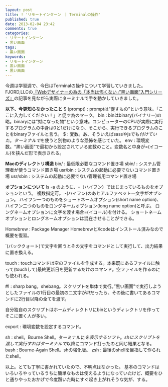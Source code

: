 ```yaml
---
layout: post
title: ! 'リモートインターン ｜ Terminalの操作'
published: true
date: 2013-02-04 23:42
comments: true
categories:
- リモートインターン
- 黒い画面
tags:
- 黒い画面
keywords:
- リモートインターン
- 黒い画面
- 黒い画面
---
```

今週は学習週で、今日はTerminalの操作について学習していきました。
FJORD,LLCの[『Webデザイナーの為の「本当は怖くない」”黒い画面”入門シリーズ』](http://fjord.jp/tag/dont-be-afraid-kuroigamen "『Webデザイナーの為の「本当は怖くない」”黒い画面”入門シリーズ』")の記事を見ながら実際にターミナルで手を動かしていきました。

**以下、今更知らなかったこと**
$ (prompt) : promptは”促すもの”という意味。「ここに入力してください！」と促す為のマーク。
bin : binはbinary(バイナリー)の略。binaryには”対になった物”という意味。コンピューターのCPUが実際に実行するプログラムの中身は0と1だけになり、そこから、実行できるプログラムのことをbinaryファイルと言う。
$ : 変数。あ、そういえばsassやjsでも$付けていた。ターミナルで$を使うと別物のような恐怖を感じていた。
env : 環境変数。“黒い画面”で最初から設定されている変数のこと。変数名と中身が=(イコール)を挟んだ形で表示される。

**Macのディレクトリ構造**
bin/ : 最低限必要なコマンド置き場
sbin/ : システム管理者が使うコマンド置き場
usr/bin : システムの起動に必要でないコマンド置き場
usr/sbin : システムの起動に必要でない管理者用コマンド置き場

**オプションについて**
ls -a のように、-（ハイフン）ではじまっているものをオプションという。
複数指定可。
-(ハイフン)のあとアルファベット一文字がオプション。
ハイフン一つのものをショートネームオプション(short name option)、ハイフン二つのものをロングネームオプション(long name option)と呼ぶ。
ロングネームオプションに文字を渡す場合=(イコール)を付ける。
ショートネームオプションとロングネームオプションは混在させることができる。

Homebrew : Package Manager
HomebrewとXcodeはインストール済みなので概要を復習。

`(バッククォート)で文字を囲うとその文字をコマンドとして実行して、出力結果に置き換える。

touch : touchコマンドは空のファイルを作成する。本来既にあるファイルに触って(touchして)最終更新日を更新するだけのコマンド。空ファイルを作るのにも使われる。

<p>
#! : sharp bang。shebang。スクリプトを単体で実行。”黒い画面”で実行しようとしたファイルの1行目の最初の二文字が#!だったら、その後に書いてあるコマンドに2行目以降の全てを渡す。
</p>
自分独自のスクリプトはホームディレクトリにbinというディレクトリを作ってそこに置く人が多い。

export : 環境変数を設定するコマンド。

sh : shell。Bourne Shell。ターミナルに$を表示するソフト。shにスクリプトを渡して実行すればターミナルで$以降にコマンド打ったのと同じ結果となる。
bash : Bourne-Again Shell。shの強化版。
zsh : 最後のshellを目指して作られたshell。

以上。とても丁寧に書かれていたので、不明点はなかった。
基本のコマンドはいろいろやっているうちに簡単なものは使えるようになっていたけど、概要をひと通りやったおかげで今度躓いた時にすぐ起き上がれそうな気が、する。
